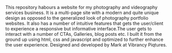 This repository habours a website for my photography and videography services business. It is a multi-page site with a modern and quite unique design as opposed to the generalized look of photography portfolio websites. 
It also has a number of intuitive features that gets the user/client to experience a responsive but informative interface.The user gets to interact with a number of CTAs, Galleries, blog posts etc.
I built it from the ground up using html, css and javascript and optimized to further enhance the user experience. Designed and developed by Mark at Vibrancy Piqtures.
